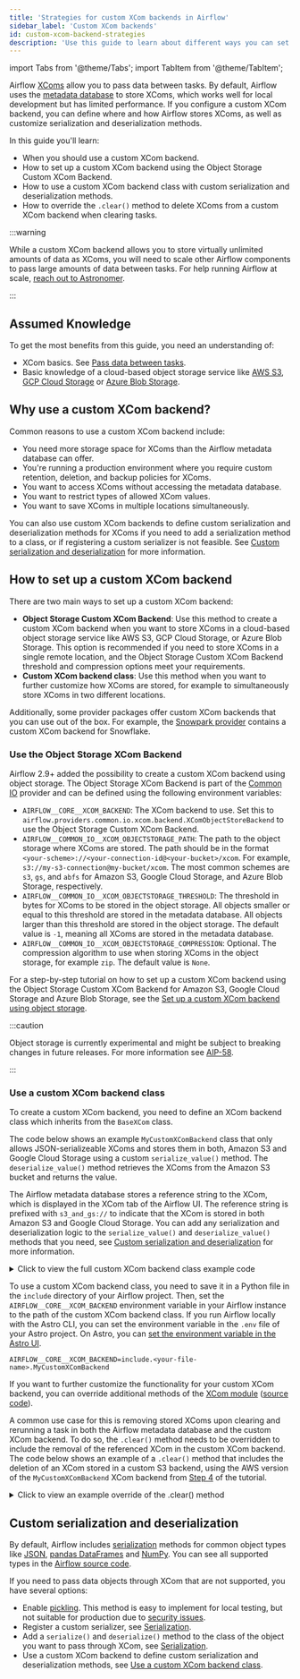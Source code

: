 ```yaml
---
title: 'Strategies for custom XCom backends in Airflow'
sidebar_label: 'Custom XCom backends'
id: custom-xcom-backend-strategies
description: 'Use this guide to learn about different ways you can set up custom XCom backends.'
---
```


import Tabs from '@theme/Tabs';
import TabItem from '@theme/TabItem';

Airflow [XComs](airflow-passing-data-between-tasks.md) allow you to pass data between tasks. By default, Airflow uses the [metadata database](airflow-database.md) to store XComs, which works well for local development but has limited performance. If you configure a custom XCom backend, you can define where and how Airflow stores XComs, as well as customize serialization and deserialization methods.

In this guide you'll learn:

- When you should use a custom XCom backend.
- How to set up a custom XCom backend using the Object Storage Custom XCom Backend.
- How to use a custom XCom backend class with custom serialization and deserialization methods.
- How to override the `.clear()` method to delete XComs from a custom XCom backend when clearing tasks.

:::warning

While a custom XCom backend allows you to store virtually unlimited amounts of data as XComs, you will need to scale other Airflow components to pass large amounts of data between tasks. For help running Airflow at scale, [reach out to Astronomer](https://www.astronomer.io/try-astro/?referral=docs-content-link&utm_medium=docs&utm_content=learn-xcom-backend-tutorial&utm_source=body).

:::

## Assumed Knowledge

To get the most benefits from this guide, you need an understanding of:

- XCom basics. See [Pass data between tasks](airflow-passing-data-between-tasks.md).
- Basic knowledge of a cloud-based object storage service like [AWS S3](https://aws.amazon.com/s3/), [GCP Cloud Storage](https://cloud.google.com/storage) or [Azure Blob Storage](https://azure.microsoft.com/en-us/products/storage/blobs/).

## Why use a custom XCom backend?

Common reasons to use a custom XCom backend include:

- You need more storage space for XComs than the Airflow metadata database can offer.
- You're running a production environment where you require custom retention, deletion, and backup policies for XComs.
- You want to access XComs without accessing the metadata database.
- You want to restrict types of allowed XCom values.
- You want to save XComs in multiple locations simultaneously.

You can also use custom XCom backends to define custom serialization and deserialization methods for XComs if you need to add a serialization method to a class, or if registering a custom serializer is not feasible. See [Custom serialization and deserialization](#custom-serialization-and-deserialization) for more information.

## How to set up a custom XCom backend

There are two main ways to set up a custom XCom backend:

- **Object Storage Custom XCom Backend**: Use this method to create a custom XCom backend when you want to store XComs in a cloud-based object storage service like AWS S3, GCP Cloud Storage, or Azure Blob Storage. This option is recommended if you need to store XComs in a single remote location, and the Object Storage Custom XCom Backend threshold and compression options meet your requirements.
- **Custom XCom backend class**: Use this method when you want to further customize how XComs are stored, for example to simultaneously store XComs in two different locations.

Additionally, some provider packages offer custom XCom backends that you can use out of the box. For example, the [Snowpark provider](airflow-snowpark.md) contains a custom XCom backend for Snowflake.

### Use the Object Storage XCom Backend

Airflow 2.9+ added the possibility to create a custom XCom backend using object storage. The Object Storage XCom Backend is part of the [Common IO](https://registry.astronomer.io/providers/apache-airflow-providers-common-io/versions/latest) provider and can be defined using the following environment variables:

- `AIRFLOW__CORE__XCOM_BACKEND`: The XCom backend to use. Set this to `airflow.providers.common.io.xcom.backend.XComObjectStoreBackend` to use the Object Storage Custom XCom Backend.
- `AIRFLOW__COMMON_IO__XCOM_OBJECTSTORAGE_PATH`: The path to the object storage where XComs are stored. The path should be in the format `<your-scheme>://<your-connection-id@<your-bucket>/xcom`. For example, `s3://my-s3-connection@my-bucket/xcom`. The most common schemes are `s3`, `gs`, and `abfs` for Amazon S3, Google Cloud Storage, and Azure Blob Storage, respectively.
- `AIRFLOW__COMMON_IO__XCOM_OBJECTSTORAGE_THRESHOLD`: The threshold in bytes for XComs to be stored in the object storage. All objects smaller or equal to this threshold are stored in the metadata database. All objects larger than this threshold are stored in the object storage. The default value is `-1`, meaning all XComs are stored in the metadata database.
- `AIRFLOW__COMMON_IO__XCOM_OBJECTSTORAGE_COMPRESSION`: Optional. The compression algorithm to use when storing XComs in the object storage, for example `zip`. The default value is `None`.

For a step-by-step tutorial on how to set up a custom XCom backend using the Object Storage Custom XCom Backend for Amazon S3, Google Cloud Storage and Azure Blob Storage, see the [Set up a custom XCom backend using object storage](custom-xcom-backends-tutorial.md).

:::caution

Object storage is currently experimental and might be subject to breaking changes in future releases. For more information see [AIP-58](https://cwiki.apache.org/confluence/pages/viewpage.action?pageId=263430565).

:::

### Use a custom XCom backend class

To create a custom XCom backend, you need to define an XCom backend class which inherits from the `BaseXCom` class.

The code below shows an example `MyCustomXComBackend` class that only allows JSON-serializeable XComs and stores them in both, Amazon S3 and Google Cloud Storage using a custom `serialize_value()` method. The `deserialize_value()` method retrieves the XComs from the Amazon S3 bucket and returns the value.

The Airflow metadata database stores a reference string to the XCom, which is displayed in the XCom tab of the Airflow UI. The reference string is prefixed with `s3_and_gs://` to indicate that the XCom is stored in both Amazon S3 and Google Cloud Storage. You can add any serialization and deserialization logic to the `serialize_value()` and `deserialize_value()` methods that you need, see [Custom serialization and deserialization](#custom-serialization-and-deserialization) for more information.

<details>
<summary>Click to view the full custom XCom backend class example code</summary>
<div>

```python
from airflow.models.xcom import BaseXCom
from airflow.providers.amazon.aws.hooks.s3 import S3Hook
from airflow.providers.google.cloud.hooks.gcs import GCSHook
import json
import uuid
import os

class MyCustomXComBackend(BaseXCom):
    # the prefix is optional and used to make it easier to recognize
    # which reference strings in the Airflow metadata database
    # refer to an XCom that has been stored in remote storage
    PREFIX = "s3_and_gs://"
    S3_BUCKET_NAME = "s3-xcom-backend-example"
    GS_BUCKET_NAME = "gcs-xcom-backend-example"

    @staticmethod
    def serialize_value(
        value,
        key=None,
        task_id=None,
        dag_id=None,
        run_id=None,
        map_index=None,
        **kwargs,
    ):

        # make sure the value is JSON-serializable
        try:
            serialized_value = json.dumps(value)
        except TypeError as e:
            raise ValueError(f"XCom value is not JSON-serializable!: {e}")

        # instantiate a context with the value as a temporary JSON file
        with tempfile.NamedTemporaryFile(mode="w+", delete=False) as tmp_file:
            tmp_file.write(serialized_value)
            tmp_file.flush()
            tmp_file_name = tmp_file.name

            # the connection to AWS is created by using the S3 hook
            hook = S3Hook(aws_conn_id="my_aws_conn_id")
            # make sure the file_id is unique, either by using combinations of
            # the task_id, run_id and map_index parameters or by using a uuid
            filename = "data_" + str(uuid.uuid4()) + ".json"
            # define the full S3 key where the file should be stored
            key = f"{dag_id}/{run_id}/{task_id}/{map_index}/{key}_{filename}"

            # load the local JSON file into the S3 bucket
            hook.load_file(
                filename=tmp_file_name,
                key=key,
                bucket_name=MyCustomXComBackend.S3_BUCKET_NAME,
                replace=True,
            )

            # the connection to GCS is created by using the GCS hook
            hook = GCSHook(gcp_conn_id="my_gcs_conn_id")

            if hook.exists(MyCustomXComBackend.GS_BUCKET_NAME, key):
                print(
                    f"File {key} already exists in the bucket {MyCustomXComBackend.GS_BUCKET_NAME}."
                )
            else:
                # load the local JSON file into the GCS bucket
                hook.upload(
                    filename=tmp_file_name,
                    object_name=key,
                    bucket_name=MyCustomXComBackend.GS_BUCKET_NAME,
                )

        # define the string that will be saved to the Airflow metadata
        # database to refer to this XCom
        reference_string = MyCustomXComBackend.PREFIX + key

        # use JSON serialization to write the reference string to the
        # Airflow metadata database (like a regular XCom)
        return BaseXCom.serialize_value(value=reference_string)

    @staticmethod
    def deserialize_value(result):
        import logging

        reference_string = BaseXCom.deserialize_value(result=result)y
        hook = S3Hook(aws_conn_id="my_aws_conn")
        key = reference_string.replace(MyCustomXComBackend.PREFIX, "")

        # Use a temporary directory to download the file
        with tempfile.TemporaryDirectory() as tmp_dir:
            local_file_path = hook.download_file(
                key=key,
                bucket_name=MyCustomXComBackend.S3_BUCKET_NAME,
                local_path=tmp_dir,
            )

            # ensure the file is not empty and log its size
            file_size = os.path.getsize(local_file_path)
            logging.info(f"Downloaded file size: {file_size} bytes.")
            if file_size == 0:
                raise ValueError(
                    f"The downloaded file is empty. Check the content of the S3 object at {key}."
                )

            with open(local_file_path, "r") as file:
                try:
                    output = json.load(file)
                except json.JSONDecodeError as e:
                    logging.error(f"Error decoding JSON from the file: {e}")
                    raise

        return output
```

</div>
</details>

To use a custom XCom backend class, you need to save it in a Python file in the `include` directory of your Airflow project. Then, set the `AIRFLOW__CORE__XCOM_BACKEND` environment variable in your Airflow instance to the path of the custom XCom backend class. If you run Airflow locally with the Astro CLI, you can set the environment variable in the `.env` file of your Astro project. On Astro, you can [set the environment variable in the Astro UI](https://docs.astronomer.io/astro/environment-variables).

```text
AIRFLOW__CORE__XCOM_BACKEND=include.<your-file-name>.MyCustomXComBackend
```

If you want to further customize the functionality for your custom XCom backend, you can override additional methods of the [XCom module](https://airflow.apache.org/docs/apache-airflow/stable/_api/airflow/models/xcom/index.html) ([source code](https://github.com/apache/airflow/blob/main/airflow/models/xcom.py)). 

A common use case for this is removing stored XComs upon clearing and rerunning a task in both the Airflow metadata database and the custom XCom backend. To do so, the `.clear()` method needs to be overridden to include the removal of the referenced XCom in the custom XCom backend. The code below shows an example of a `.clear()` method that includes the deletion of an XCom stored in a custom S3 backend, using the AWS version of the `MyCustomXComBackend` XCom backend from [Step 4](#step-4-define-a-custom-xcom-class-using-json-serialization) of the tutorial.

<details>
<summary>Click to view an example override of the .clear() method</summary>
<div>

This clear method override can be added to the `MyCustomXComBackend` class shown previously to delete the XCom from the S3 bucket when the XCom is cleared from the Airflow metadata database. The deletion does not affect the XCom stored in Google Cloud Storage.

```python
from airflow.utils.session import NEW_SESSION, provide_session

@classmethod
@provide_session
def clear(
    cls,
    execution_date=None,
    dag_id=None,
    task_id=None,
    session=NEW_SESSION,
    *,
    run_id=None,
    map_index=None,
) -> None:

    from airflow.models import DagRun
    from airflow.utils.helpers import exactly_one
    import warnings
    from airflow.exceptions import RemovedInAirflow3Warning

    if dag_id is None:
        raise TypeError("clear() missing required argument: dag_id")
    if task_id is None:
        raise TypeError("clear() missing required argument: task_id")

    if not exactly_one(execution_date is not None, run_id is not None):
        raise ValueError(
            f"Exactly one of run_id or execution_date must be passed. "
            f"Passed execution_date={execution_date}, run_id={run_id}"
        )

    if execution_date is not None:
        message = "Passing 'execution_date' to 'XCom.clear()' is deprecated. Use 'run_id' instead."
        warnings.warn(message, RemovedInAirflow3Warning, stacklevel=3)
        run_id = (
            session.query(DagRun.run_id)
            .filter(
                DagRun.dag_id == dag_id, DagRun.execution_date == execution_date
            )
            .scalar()
        )

    #### Customization start

    # get the reference string from the Airflow metadata database
    query = session.query(cls).filter_by(
        dag_id=dag_id, task_id=task_id, run_id=run_id
    )

    print(query.all())

    if map_index is not None:
        query = query.filter_by(map_index=map_index)

    # iterate through xcoms of this task and delete them from S3
    xcom_entries = query.all()
    for xcom_entry in xcom_entries:
        reference_string = xcom_entry.value
        if reference_string:
            print(reference_string)
            key = reference_string.replace(MyCustomXComBackend.PREFIX, "")
            hook = S3Hook(aws_conn_id="my_aws_conn")
            hook.delete_objects(
                bucket=MyCustomXComBackend.S3_BUCKET_NAME, keys=[key]
            )

    # delete the XCom containing the reference string from metadata database
    query.delete()
```

</div>
</details>

## Custom serialization and deserialization

By default, Airflow includes [serialization](https://airflow.apache.org/docs/apache-airflow/stable/authoring-and-scheduling/serializers.html) methods for common object types like [JSON](https://www.json.org/json-en.html), [pandas DataFrames](https://pandas.pydata.org/docs/reference/api/pandas.DataFrame.html) and [NumPy](https://numpy.org/). You can see all supported types in the [Airflow source code](https://github.com/apache/airflow/tree/main/airflow/serialization/serializers).

If you need to pass data objects through XCom that are not supported, you have several options:

- Enable [pickling](https://airflow.apache.org/docs/apache-airflow/stable/configurations-ref.html#enable-xcom-pickling). This method is easy to implement for local testing, but not suitable for production due to [security issues](https://docs.python.org/3/library/pickle.html). 
- Register a custom serializer, see [Serialization](https://airflow.apache.org/docs/apache-airflow/stable/authoring-and-scheduling/serializers.html).
- Add a `serialize()` and `deserialize()` method to the class of the object you want to pass through XCom, see [Serialization](https://airflow.apache.org/docs/apache-airflow/stable/authoring-and-scheduling/serializers.html).
- Use a custom XCom backend to define custom serialization and deserialization methods, see [Use a custom XCom backend class](#use-a-custom-xcom-backend-class).
